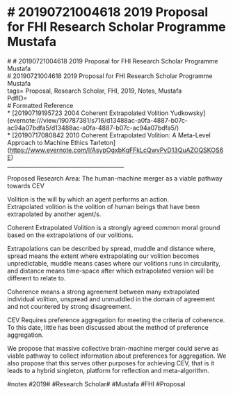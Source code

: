 # \# 20190721004618 2019 Proposal for FHI Research Scholar Programme Mustafa

\# \# 20190721004618 2019 Proposal for FHI Research Scholar Programme Mustafa\
\# 20190721004618 2019 Proposal for FHI Research Scholar Programme Mustafa\
tags= Proposal, Research Scholar, FHI, 2019, Notes, Mustafa\
PdfID=\
\# Formatted Reference\
\* \[20190719195723 2004 Coherent Extrapolated Volition Yudkowsky\](evernote:///view/190787381/s716/d13488ac-a0fa-4887-b07c-ac94a07bdfa5/d13488ac-a0fa-4887-b07c-ac94a07bdfa5/)\
\* \[20190717080842 2010 Coherent Extrapolated Volition: A Meta-Level Approach to Machine Ethics Tarleton\](https://www.evernote.com/l/AsypOgxbKgFFkLcQwvPyD13QuAZOQSKOS6E)\
\_\_\_\_\_\_\_\_\_\_\_\_\_\_\_\_\_\_\_\_\_\_\_\_\_\_\_\_\_\_\_\_\_\_\_\_\_\_\_\_\_\_

Proposed Research Area: The human-machine merger as a viable pathway towards CEV

Volition is the will by which an agent performs an action.\
Extrapolated volition is the volition of human beings that have been extrapolated by another agent/s.

Coherent Extrapolated Volition is a strongly agreed common moral ground based on the extrapolations of our volitions.

Extrapolations can be described by spread, muddle and distance where, spread means the extent where extrapolating our volition becomes unpredictable, muddle means cases where our volitions runs in circularity, and distance means time-space after which extrapolated version will be different to relate to.

Coherence means a strong agreement between many extrapolated individual volition, unspread and unmuddled in the domain of agreement and not countered by strong disagreement.

CEV Requires preference aggregation for meeting the criteria of coherence.\
To this date, little has been discussed about the method of preference aggregation.

We propose that massive collective brain-machine merger could serve as viable pathway to collect information about preferences for aggregation. We also propose that this serves other purposes for achieving CEV, that is it leads to a hybrid singleton, platform for reflection and meta-algorithm.

\#notes \#2019\# \#Research Scholar\# \#Mustafa \#FHI \#Proposal
